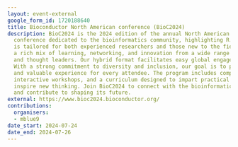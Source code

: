 ```yaml
---
layout: event-external
google_form_id: 1720188640
title: Bioconductor North American conference (BioC2024)
description: BioC2024 is the 2024 edition of the annual North American Bioconductor
  conference dedicated to the bioinformatics community, highlighting R. The conference
  is tailored for both experienced researchers and those new to the field, offering
  a rich mix of learning, networking, and innovation from a wide range of experts
  and thought leaders. Our hybrid format facilitates easy global engagement and collaboration.
  With a strong commitment to diversity and inclusion, our goal is to provide a welcoming
  and valuable experience for every attendee. The program includes compelling talks,
  interactive workshops, and a curriculum designed to impart practical skills and
  inspire new thinking. Join BioC2024 to connect with the bioinformatics community
  and contribute to shaping its future.
external: https://www.bioc2024.bioconductor.org/
contributions:
  organisers:
  - mblue9
date_start: 2024-07-24
date_end: 2024-07-26
---
```

